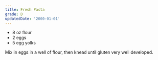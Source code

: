 ```yaml
---
title: Fresh Pasta
grade: D
updatedDate: '2000-01-01'
---
```

- 8 oz flour
- 2 eggs
- 5 egg yolks


Mix in eggs in a well of flour, then knead until gluten very well developed.
